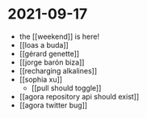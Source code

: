 # 2021-09-17

- the [[weekend]] is here!
- [[loas a buda]]
- [[gérard genette]]
- [[jorge barón biza]]
- [[recharging alkalines]]
- [[sophia xu]]
  - [[pull should toggle]]
- [[agora repository api should exist]]
- [[agora twitter bug]]
